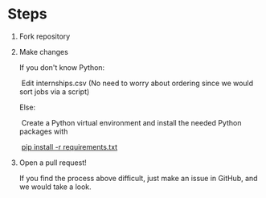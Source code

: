 # Steps

1. Fork repository

2. Make changes

   If you don't know Python:

   ​	Edit internships.csv (No need to worry about ordering since we would sort jobs via a script)

   Else:

   ​    Create a Python virtual environment and install the needed Python packages with 

   ​    <u>pip install -r requirements.txt</u>

3. Open a pull request!

   

   If you find the process above difficult, just make an issue in GitHub, and we would take a look.

